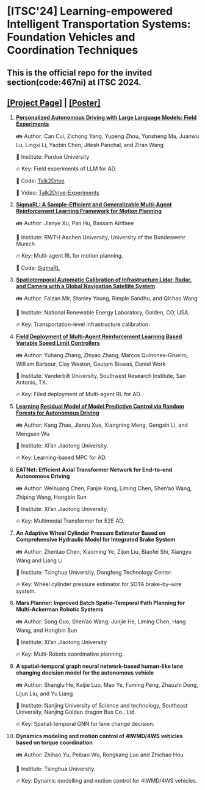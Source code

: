 # [ITSC'24] Learning-empowered Intelligent Transportation Systems: Foundation Vehicles and Coordination Techniques

## This is the official repo for the invited section(code:467ni) at ITSC 2024.

## [[**Project Page**]](https://oscarhuangwind.github.io/Foundation_Vehicle/) | [[**Poster**]](https://drive.google.com/file/d/1n5nRps2-U_5qOIvydPDXlsccdphLRR3X/view)

1. [**Personalized Autonomous Driving with Large Language Models: Field Experiments**](https://arxiv.org/abs/2312.09397v3#:~:text=Personalized%20Autonomous%20Driving%20with%20Large%20Language%20Models:%20Field%20Experiments.)

   :family: Author: Can Cui, Zichong Yang, Yupeng Zhou, Yunsheng Ma, Juanwu Lu, Lingxi Li, Yaobin Chen, Jitesh Panchal, and Ziran Wang

   :office: Institute: Purdue University

   :fire: Key: Field experiments of LLM for AD.

   :pushpin: Code: [Talk2Drive](https://github.com/PurdueDigitalTwin/Talk2Drive)

   :dvd: Video: [Talk2Drive-Experiments](https://www.youtube.com/watch?v=4BWsfPaq1Ro)

2. [**SigmaRL: A Sample-Efficient and Generalizable Multi-Agent Reinforcement Learning Framework for Motion Planning**](https://www.arxiv.org/abs/2408.07644)

   :family: Author: Jianye Xu, Pan Hu, Bassam Alrifaee

   :office: Institute:  RWTH Aachen University, University of the Bundeswehr Munich

   :fire: Key: Multi-agent RL for motion planning.

   :pushpin: Code: [SigmaRL](https://github.com/cas-lab-munich/SigmaRL)

3. [**Spatiotemporal Automatic Calibration of Infrastructure Lidar, Radar, and Camera with a Global Navigation Satellite System**](https://www.nrel.gov/docs/fy24osti/89785.pdf)

   :family: Author:  Faizan Mir, Stanley Young, Rimple Sandhu, and Qichao Wang

   :office: Institute:  National Renewable Energy Laboratory, Golden, CO, USA.

   :fire: Key: Transportation-level infrastructure calibration.

4. [**Field Deployment of Multi-Agent Reinforcement Learning Based Variable Speed Limit Controllers**](https://arxiv.org/abs/2407.08021)

   :family: Author: Yuhang Zhang, Zhiyao Zhang, Marcos Quinones-Grueiro, William Barbour, Clay Weston, Gautam Biswas, Daniel Work

   :office: Institute: Vanderbilt University, Southwest Research Institute, San Antonio, TX.

   :fire: Key: Filed deployment of Multi-agent RL for AD.

5. [**Learning Residual Model of Model Predictive Control via Random Forests for Autonomous Driving**](https://arxiv.org/abs/2304.04366)

   :family: Author: Kang Zhao, Jianru Xue, Xiangning Meng, Gengxin Li, and Mengsen Wu

   :office: Institute:  Xi’an Jiaotong University.

   :fire: Key: Learning-based MPC for AD.

6. **EATNet: Efficient Axial Transformer Network for End-to-end Autonomous Driving**

   :family: Author:  Weihuang Chen, Fanjie Kong, Liming Chen, Shen’ao Wang, Zhiping Wang, Hongbin Sun

   :office: Institute:  Xi’an Jiaotong University.

   :fire: Key: Multimodal Transformer for E2E AD.

7. **An Adaptive Wheel Cylinder Pressure Estimator Based on Comprehensive Hydraulic Model for Integrated Brake System**

    :family: Author: Zhentao Chen, Xiaoming Ye, Zijun Liu, Biaofei Shi, Xiangyu Wang and Liang Li

    :office: Institute: Tsinghua University, Dongfeng Technology Center.

    :fire: Key: Wheel cylinder pressure estimator for SOTA brake-by-wire system.

8. **Mars Planner: Improved Batch Spatio-Temporal Path Planning for Multi-Ackerman Robotic Systems**
   
   :family: Author:  Song Guo, Shen’ao Wang, Junjie He, Liming Chen, Hang Wang, and Hongbin Sun

   :office: Institute:  Xi’an Jiaotong University

   :fire: Key: Multi-Robots coordinative planning.

9. **A spatial-temporal graph neural network-based human-like lane changing decision model for the autonomous vehicle**

   :family: Author:  Shanglu He, Kaijie Luo, Mao Ye, Fuming Peng, Zhaozhi Dong, Lijun Liu, and Yu Liang

   :office: Institute:  Nanjing University of Science and technology, Southeast University,  Nanjing Golden dragon Bus Co., Ltd.

   :fire: Key: Spatial-temporal GNN for lane change decision.

10. **Dynamics modeling and motion control of 4IWMD/4WS vehicles based on torque coordination**

    :family: Author: Zhihao Yu, Peibao Wu, Rongkang Luo and Zhichao Hou

    :office: Institute: Tsinghua University.

    :fire: Key: Dynamic modelling and motion control for 4IWMD/4WS vehicles.
